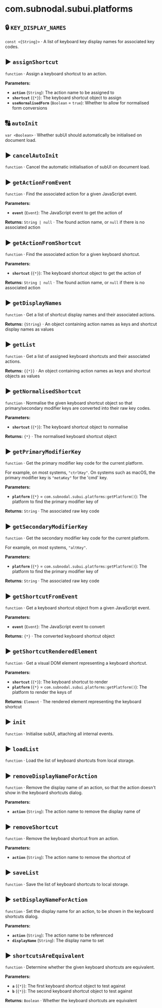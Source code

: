 # com.subnodal.subui.platforms
## 🔒️ `KEY_DISPLAY_NAMES`
`const <{String}>` · A list of keyboard key display names for associated key codes.

## ▶️ `assignShortcut`
`function` · Assign a keyboard shortcut to an action.

**Parameters:**
* **`action`** (`String`): The action name to be assigned to
* **`shortcut`** (`{*}`): The keyboard shortcut object to assign
* **`useNormalisedForm`** (`Boolean` = `true`): Whether to allow for normalised form conversions

## 🔠️ `autoInit`
`var <Boolean>` · Whether subUI should automatically be initialised on document load.

## ▶️ `cancelAutoInit`
`function` · Cancel the automatic initialisation of subUI on document load.

## ▶️ `getActionFromEvent`
`function` · Find the associated action for a given JavaScript event.

**Parameters:**
* **`event`** (`Event`): The JavaScript event to get the action of

**Returns:** `String | null` · The found action name, or `null` if there is no associated action

## ▶️ `getActionFromShortcut`
`function` · Find the associated action for a given keyboard shortcut.

**Parameters:**
* **`shortcut`** (`{*}`): The keyboard shortcut object to get the action of

**Returns:** `String | null` · The found action name, or `null` if there is no associated action

## ▶️ `getDisplayNames`
`function` · Get a list of shortcut display names and their associated actions.

**Returns:** `{String}` · An object containing action names as keys and shortcut display names as values

## ▶️ `getList`
`function` · Get a list of assigned keyboard shortcuts and their associated actions.

**Returns:** `{{*}}` · An object containing action names as keys and shortcut objects as values

## ▶️ `getNormalisedShortcut`
`function` · Normalise the given keyboard shortcut object so that primary/secondary modifier keys are converted into their raw key codes.

**Parameters:**
* **`shortcut`** (`{*}`): The keyboard shortcut object to normalise

**Returns:** `{*}` · The normalised keyboard shortcut object

## ▶️ `getPrimaryModifierKey`
`function` · Get the primary modifier key code for the current platform. 

For example, on most systems, `"ctrlKey"`. On systems such as macOS,
the primary modifier key is `"metaKey"` for the 'cmd' key.

**Parameters:**
* **`platform`** (`{*}` = `com.subnodal.subui.platforms:getPlatform()`): The platform to find the primary modifier key of

**Returns:** `String` · The associated raw key code

## ▶️ `getSecondaryModifierKey`
`function` · Get the secondary modifier key code for the current platform. 

For example, on most systems, `"altKey"`.

**Parameters:**
* **`platform`** (`{*}` = `com.subnodal.subui.platforms:getPlatform()`): The platform to find the primary modifier key of

**Returns:** `String` · The associated raw key code

## ▶️ `getShortcutFromEvent`
`function` · Get a keyboard shortcut object from a given JavaScript event.

**Parameters:**
* **`event`** (`Event`): The JavaScript event to convert

**Returns:** `{*}` · The converted keyboard shortcut object

## ▶️ `getShortcutRenderedElement`
`function` · Get a visual DOM element representing a keyboard shortcut.

**Parameters:**
* **`shortcut`** (`{*}`): The keyboard shortcut to render
* **`platform`** (`{*}` = `com.subnodal.subui.platforms:getPlatform()`): The platform to render the keys of

**Returns:** `Element` · The rendered element representing the keyboard shortcut

## ▶️ `init`
`function` · Initialise subUI, attaching all internal events.

## ▶️ `loadList`
`function` · Load the list of keyboard shortcuts from local storage.

## ▶️ `removeDisplayNameForAction`
`function` · Remove the display name of an action, so that the action doesn't show in the keyboard shortcuts dialog.

**Parameters:**
* **`action`** (`String`): The action name to remove the display name of

## ▶️ `removeShortcut`
`function` · Remove the keyboard shortcut from an action.

**Parameters:**
* **`action`** (`String`): The action name to remove the shortcut of

## ▶️ `saveList`
`function` · Save the list of keyboard shortcuts to local storage.

## ▶️ `setDisplayNameForAction`
`function` · Set the display name for an action, to be shown in the keyboard shortcuts dialog.

**Parameters:**
* **`action`** (`String`): The action name to be referenced
* **`displayName`** (`String`): The display name to set

## ▶️ `shortcutsAreEquivalent`
`function` · Determine whether the given keyboard shortcuts are equivalent.

**Parameters:**
* **`a`** (`{*}`): The first keyboard shortcut object to test against
* **`b`** (`{*}`): The second keyboard shortcut object to test against

**Returns:** `Boolean` · Whether the keyboard shortcuts are equivalent